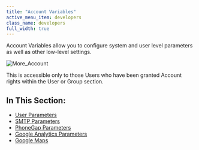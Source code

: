 ```yaml
---
title: "Account Variables"
active_menu_item: developers
class_name: developers
full_width: true
---
```



Account Variables allow you to configure system and user level parameters as well as other low-level settings.

![More\_Account](/img/docs/more_account.zoom64.png)

This is accessible only to those Users who have been granted Account rights within the User or Group section.

## In This Section:

 - [User Parameters](/developers/user-guide/product-guide/the-console/console-tabs/more/account-variables/user-parameters/)
 - [SMTP Parameters](/developers/user-guide/product-guide/the-console/console-tabs/more/account-variables/smtp-parameters/)
 - [PhoneGap Parameters](/developers/user-guide/product-guide/the-console/console-tabs/more/account-variables/phonegap-parameters)
 - [Google Analytics Parameters](/developers/user-guide/product-guide/the-console/console-tabs/more/account-variables/google-analytics-parameters)
 - [Google Maps](/developers/user-guide/product-guide/the-console/console-tabs/more/account-variables/google-maps)


